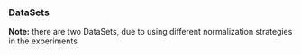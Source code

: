 ### DataSets

**Note:** there are two DataSets, due to using different normalization strategies in the experiments